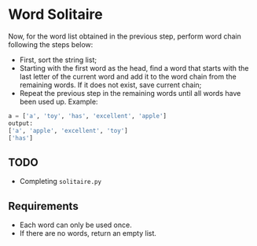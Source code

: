 # Word Solitaire

Now, for the word list obtained in the previous step, perform word chain following the steps below:

- First, sort the string list;
- Starting with the first word as the head, find a word that starts with the last letter of the current word and add it to the word chain from the remaining words. If it does not exist, save current chain;
- Repeat the previous step in the remaining words until all words have been used up.
  Example:

```python
a = ['a', 'toy', 'has', 'excellent', 'apple']
output:
['a', 'apple', 'excellent', 'toy']
['has']
```

## TODO

- Completing `solitaire.py`

## Requirements
- Each word can only be used once.
- If there are no words, return an empty list.
